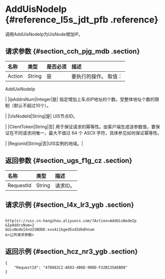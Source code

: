 # AddUisNodeIp {#reference_l5s_jdt_pfb .reference}

调用AddUisNodeIp为UisNode增加IP。

## 请求参数 {#section_cch_pjg_mdb .section}

|名称|类型|是否必须|描述|
|:-|:-|:---|:-|
|Action|String|是| 要执行的操作。 取值：

 AddUisNodeIp

 |
|IpAddrsNum|Integer|是| 指定增加上车点IP地址的个数。受整体地址个数的限制（默认不超过10个）。

 |
|UisNodeId|String|是| UIS节点ID。

 |
|ClientToken|String|否| 用于保证请求的幂等性。由客户端生成该参数值，要保证在不同请求间唯一，最大不值过 64 个 ASCII 字符，具体参见如何保证幂等性。

 |
|RegionId|String|否|UIS实例的地域。|

## 返回参数 {#section_ugs_f1g_cz .section}

|名称|类型|描述|
|:-|:-|:-|
|RequestId|String|请求ID。|

## 请求示例 {#section_l4x_lr3_ygb .section}

```

http(s)://uis.cn-hangzhou.aliyuncs.com/?Action=AddUisNodeIp
&IpAddrsNum=2
&UisNodeId=UISNODE-xxx4i1kged5xd3dk8hnum
&<公共请求参数>
```

## 返回示例 {#section_hcz_nr3_ygb .section}

```
{
    "RequestId": "47D882C2-AE83-4B6D-90DD-F32B135AEBD8"
}
```

